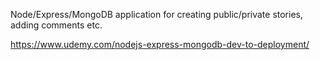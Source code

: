 Node/Express/MongoDB application for creating public/private stories, adding comments etc.

https://www.udemy.com/nodejs-express-mongodb-dev-to-deployment/
